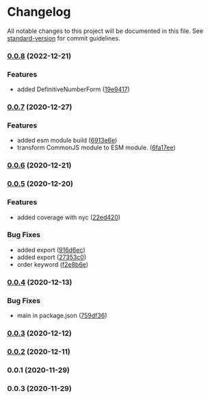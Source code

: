 # Changelog

All notable changes to this project will be documented in this file. See [standard-version](https://github.com/conventional-changelog/standard-version) for commit guidelines.

### [0.0.8](https://github.com/jlguenego/asn.1/compare/v0.0.7...v0.0.8) (2022-12-21)


### Features

* added DefinitiveNumberForm ([19e9417](https://github.com/jlguenego/asn.1/commit/19e9417fb61972cbe927b97ac2732c6be319004b))

### [0.0.7](https://github.com/jlguenego/asn.1/compare/v0.0.6...v0.0.7) (2020-12-27)


### Features

* added esm module build ([6913e6e](https://github.com/jlguenego/asn.1/commit/6913e6e2d1d50b87d944a1834b874f744f20f569))
* transform CommonJS module to ESM module. ([6fa17ee](https://github.com/jlguenego/asn.1/commit/6fa17ee94f0a2f079f3fbb3cedbae798629a0433))

### [0.0.6](https://github.com/jlguenego/asn.1/compare/v0.0.5...v0.0.6) (2020-12-21)

### [0.0.5](https://github.com/jlguenego/asn.1/compare/v0.0.4...v0.0.5) (2020-12-20)


### Features

* added coverage with nyc ([22ed420](https://github.com/jlguenego/asn.1/commit/22ed42059067b4b2edda911b348b145393fc3140))


### Bug Fixes

* added export ([916d6ec](https://github.com/jlguenego/asn.1/commit/916d6ec476bece14af4403048ac21b4ed11e73a4))
* added export ([27353c0](https://github.com/jlguenego/asn.1/commit/27353c05d69e31a4e70b03e069fac0030bf1d148))
* order keyword ([f2e8b6e](https://github.com/jlguenego/asn.1/commit/f2e8b6e6cada58d51a882fad4e5d5b3cfb7d7b60))

### [0.0.4](https://github.com/jlguenego/asn.1/compare/v0.0.3...v0.0.4) (2020-12-13)


### Bug Fixes

* main in package.json ([759df36](https://github.com/jlguenego/asn.1/commit/759df369fd286a5e138771f8e40cc19763b2d14d))

### [0.0.3](https://github.com/jlguenego/asn.1/compare/v0.0.2...v0.0.3) (2020-12-12)

### [0.0.2](https://github.com/jlguenego/asn.1/compare/v0.0.1...v0.0.2) (2020-12-11)

### 0.0.1 (2020-11-29)

### 0.0.3 (2020-11-29)
